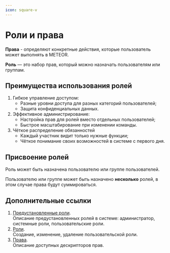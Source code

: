 ```yaml
---
icon: square-v
---
```


# Роли и права

**Права** - определяют конкретные действия, которые пользователь может выполнять в METEOR.

**Роль** — это набор прав, который можно назначать пользователям или группам.&#x20;

## Преимущества использования ролей

1. Гибкое управление доступом:
   * Разные уровни доступа для разных категорий пользователей;
   * Защита конфиденциальных данных.
2. Эффективное администрирование:
   * Настройка прав для ролей вместо отдельных пользователей;
   * Быстрое масштабирование при изменении команды.
3. Чёткое распределение обязанностей
   * Каждый участник видит только нужные функции;
   * Чёткое понимание своих возможностей в системе с первого дня.

## Присвоение ролей

Роль может быть назначена пользователю или группе пользователей.&#x20;

Пользователю или группе может быть назначено **несколько** ролей, в этом случае права будут суммироваться.

## Дополнительные ссылки

1. [Предустановленные роли](opisanie-predustanovlennykh-rolei.md).\
   Описание предустановленных ролей в системе: администратор, системные роли, пользовательские роли.
2. [Роли](roli.md).\
   Создание, изменение, удаление пользовательской роли.
3. [Права](prava.md).\
   Описание доступных дескрипторов прав.
